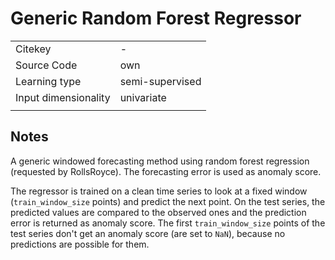 # Generic Random Forest Regressor

|||
| :--- | :--- |
| Citekey | - |
| Source Code | own |
| Learning type | semi-supervised |
| Input dimensionality | univariate |
|||

## Notes

A generic windowed forecasting method using random forest regression (requested by RollsRoyce).
The forecasting error is used as anomaly score.

The regressor is trained on a clean time series to look at a fixed window (`train_window_size` points) and predict the next point.
On the test series, the predicted values are compared to the observed ones and the prediction error is returned as anomaly score.
The first `train_window_size` points of the test series don't get an anomaly score (are set to `NaN`), because no predictions are possible for them.
